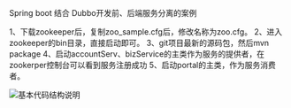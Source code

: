 Spring boot 结合 Dubbo开发前、后端服务分离的案例

1、下载zookeeper后，复制zoo_sample.cfg后，修改名称为zoo.cfg。
2、进入zookeeper的bin目录，直接启动即可。
3、git项目最新的源码包，然后mvn package
4、启动accountServ、bizService的主类作为服务的提供者，在zookerper控制台可以看到服务注册成功
5、启动portal的主类，作为服务消费者。


![基本代码结构说明](http://git.oschina.net/uploads/images/2016/1212/120640_aefdaabc_330875.png "在这里输入图片标题")